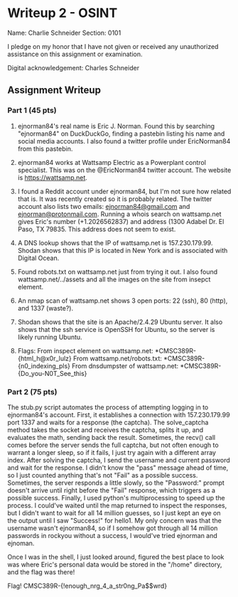 # Writeup 2 - OSINT

Name: Charlie Schneider
Section: 0101

I pledge on my honor that I have not given or received any unauthorized assistance on this assignment or examination.

Digital acknowledgement: Charles Schneider

## Assignment Writeup

### Part 1 (45 pts)

1. ejnorman84's real name is Eric J. Norman. Found this by searching "ejnorman84" on DuckDuckGo, finding a pastebin listing his name and social media accounts. I also found a twitter profile under EricNorman84 from this pastebin.

2. ejnorman84 works at Wattsamp Electric as a Powerplant control specialist. This was on the @EricNorman84 twitter account. The website is https://wattsamp.net.

3. I found a Reddit account under ejnorman84, but I'm not sure how related that is. It was recently created so it is probably related. The twitter account also lists two emails: ejnorman84@gmail.com and ejnorman@protonmail.com. Running a whois search on wattsamp.net gives Eric's number (+1.2026562837) and address (1300 Adabel Dr. El Paso, TX 79835. This address does not seem to exist.

4. A DNS lookup shows that the IP of wattsamp.net is 157.230.179.99. Shodan shows that this IP is located in New York and is associated with Digital Ocean.

5. Found robots.txt on wattsamp.net just from trying it out. I also found wattsamp.net/../assets and all the images on the site from insepct element.

6. An nmap scan of wattsamp.net shows 3 open ports: 22 (ssh), 80 (http), and 1337 (waste?). 

7. Shodan shows that the site is an Apache/2.4.29 Ubuntu server. It also shows that the ssh service is OpenSSH for Ubuntu, so the server is likely running Ubuntu.

8. Flags:
From inspect element on wattsamp.net: *CMSC389R-{html_h@x0r_lulz}
From wattsamp.net/robots.txt: *CMSC389R-{n0_indexing_pls}
From dnsdumpster of wattsamp.net: *CMSC389R-{Do_you-N0T_See_this}

### Part 2 (75 pts)

The stub.py script automates the process of attempting logging in to ejnorman84's account. First, it establishes a connection with 157.230.179.99 port 1337 and waits for a response (the captcha). The solve_captcha method takes the socket and receives the captcha, splits it up, and evaluates the math, sending back the result. Sometimes, the recv() call comes before the server sends the full captcha, but not often enough to warrant a longer sleep, so if it fails, I just try again with a different array index. After solving the captcha, I send the username and current password and wait for the response. I didn't know the "pass" message ahead of time, so I just counted anything that's not "Fail" as a possible success. Sometimes, the server responds a little slowly, so the "Password:" prompt doesn't arrive until right before the "Fail" response, which triggers as a possible success. Finally, I used python's multiprocessing to speed up the process. I could've waited until the map returned to inspect the responses, but I didn't want to wait for all 14 million guesses, so I just kept an eye on the output until I saw "Success!" for hello1. My only concern was that the username wasn't ejnorman84, so if I somehow got through all 14 million passwords in rockyou without a success, I would've tried ejnorman and ejnoman.

Once I was in the shell, I just looked around, figured the best place to look was where Eric's personal data would be stored in the "/home" directory, and the flag was there!

Flag! CMSC389R-{!enough_nrg_4_a_str0ng_Pa$$wrd}
